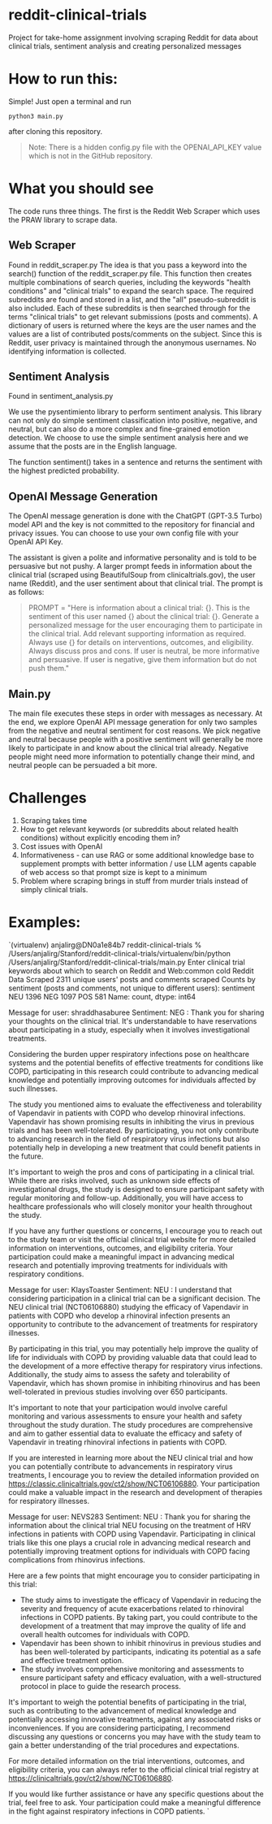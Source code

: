 # reddit-clinical-trials
Project for take-home assignment involving scraping Reddit for data about clinical trials, sentiment analysis and creating personalized messages

# How to run this:

Simple! Just open a terminal and run

`python3 main.py`

after cloning this repository.

>Note: There is a hidden config.py file with the OPENAI_API_KEY value which is not in the GitHub repository. 

# What you should see

The code runs three things. The first is the Reddit Web Scraper which uses the PRAW library to scrape data. 

## Web Scraper

Found in reddit_scraper.py
The idea is that you pass a keyword into the search() function of the reddit_scraper.py file. This function then creates multiple combinations of search queries, including the keywords "health conditions" and "clinical trials" to expand the search space. The required subreddits are found and stored in a list, and the "all" pseudo-subreddit is also included. 
Each of these subreddits is then searched through for the terms "clinical trials" to get relevant submissions (posts and comments). A dictionary of users is returned where the keys are the user names and the values are a list of contributed posts/comments on the subject.
Since this is Reddit, user privacy is maintained through the anonymous usernames. No identifying information is collected. 

## Sentiment Analysis

Found in sentiment_analysis.py

We use the pysentimiento library to perform sentiment analysis. This library can not only do simple sentiment classification into positive, negative, and neutral, but can also do a more complex and fine-grained emotion detection. We choose to use the simple sentiment analysis here and we assume that the posts are in the English language.

The function sentiment() takes in a sentence and returns the sentiment with the highest predicted probability.

## OpenAI Message Generation

The OpenAI message generation is done with the ChatGPT (GPT-3.5 Turbo) model API and the key is not committed to the repository for financial and privacy issues. You can choose to use your own config file with your OpenAI API Key. 

The assistant is given a polite and informative personality and is told to be persuasive but not pushy. A larger prompt feeds in information about the clinical trial (scraped using BeautifulSoup from clinicaltrials.gov), the user name (Reddit), and the user sentiment about that clinical trial. 
The prompt is as follows:
>PROMPT = "Here is information about a clinical trial: {}. This is the sentiment of this user named {} about the clinical trial: {}. Generate a personalized message for the user encouraging them to participate in the clinical trial. Add relevant supporting information as required. Always use {} for details on interventions, outcomes, and eligibility. Always discuss pros and cons. If user is neutral, be more informative and persuasive. If user is negative, give them information but do not push them."

## Main.py 

The main file executes these steps in order with messages as necessary. At the end, we explore OpenAI API message generation for only two samples from the negative and neutral sentiment for cost reasons. We pick negative and neutral because people with a positive sentiment will generally be more likely to participate in and know about the clinical trial already. Negative people might need more information to potentially change their mind, and neutral people can be persuaded a bit more. 

# Challenges
1. Scraping takes time
2. How to get relevant keywords (or subreddits about related health conditions) without explicitly encoding them in?
3. Cost issues with OpenAI
4. Informativeness - can use RAG or some additional knowledge base to supplement prompts with better information / use LLM agents capable of web access so that prompt size is kept to a minimum
5. Problem where scraping brings in stuff from murder trials instead of simply clinical trials.

# Examples:

`(virtualenv) anjalirg@DN0a1e84b7 reddit-clinical-trials % /Users/anjalirg/Stanford/reddit-clinical-trials/virtualenv/bin/python /Users/anjalirg/Stanford/reddit-clinical-trials/main.py
Enter clinical trial keywords about which to search on Reddit and Web:common cold
Reddit Data Scraped
2311  unique users' posts and comments scraped
Counts by sentiment (posts and comments, not unique to different users):
sentiment
NEU    1396
NEG    1097
POS     581
Name: count, dtype: int64

Message for user: shraddhasaburee  Sentiment: NEG :
Thank you for sharing your thoughts on the clinical trial. It's understandable to have reservations about participating in a study, especially when it involves investigational treatments.

Considering the burden upper respiratory infections pose on healthcare systems and the potential benefits of effective treatments for conditions like COPD, participating in this research could contribute to advancing medical knowledge and potentially improving outcomes for individuals affected by such illnesses.

The study you mentioned aims to evaluate the effectiveness and tolerability of Vapendavir in patients with COPD who develop rhinoviral infections. Vapendavir has shown promising results in inhibiting the virus in previous trials and has been well-tolerated. By participating, you not only contribute to advancing research in the field of respiratory virus infections but also potentially help in developing a new treatment that could benefit patients in the future.

It's important to weigh the pros and cons of participating in a clinical trial. While there are risks involved, such as unknown side effects of investigational drugs, the study is designed to ensure participant safety with regular monitoring and follow-up. Additionally, you will have access to healthcare professionals who will closely monitor your health throughout the study.

If you have any further questions or concerns, I encourage you to reach out to the study team or visit the official clinical trial website for more detailed information on interventions, outcomes, and eligibility criteria. Your participation could make a meaningful impact in advancing medical research and potentially improving treatments for individuals with respiratory conditions.

Message for user: KlaysToaster  Sentiment: NEU :
I understand that considering participation in a clinical trial can be a significant decision. The NEU clinical trial (NCT06106880) studying the efficacy of Vapendavir in patients with COPD who develop a rhinoviral infection presents an opportunity to contribute to the advancement of treatments for respiratory illnesses.

By participating in this trial, you may potentially help improve the quality of life for individuals with COPD by providing valuable data that could lead to the development of a more effective therapy for respiratory virus infections. Additionally, the study aims to assess the safety and tolerability of Vapendavir, which has shown promise in inhibiting rhinovirus and has been well-tolerated in previous studies involving over 650 participants.

It's important to note that your participation would involve careful monitoring and various assessments to ensure your health and safety throughout the study duration. The study procedures are comprehensive and aim to gather essential data to evaluate the efficacy and safety of Vapendavir in treating rhinoviral infections in patients with COPD.

If you are interested in learning more about the NEU clinical trial and how you can potentially contribute to advancements in respiratory virus treatments, I encourage you to review the detailed information provided on https://classic.clinicaltrials.gov/ct2/show/NCT06106880. Your participation could make a valuable impact in the research and development of therapies for respiratory illnesses.

Message for user: NEVS283  Sentiment: NEU :
Thank you for sharing the information about the clinical trial NEU focusing on the treatment of HRV infections in patients with COPD using Vapendavir. Participating in clinical trials like this one plays a crucial role in advancing medical research and potentially improving treatment options for individuals with COPD facing complications from rhinovirus infections.

Here are a few points that might encourage you to consider participating in this trial:
- The study aims to investigate the efficacy of Vapendavir in reducing the severity and frequency of acute exacerbations related to rhinoviral infections in COPD patients. By taking part, you could contribute to the development of a treatment that may improve the quality of life and overall health outcomes for individuals with COPD.
- Vapendavir has been shown to inhibit rhinovirus in previous studies and has been well-tolerated by participants, indicating its potential as a safe and effective treatment option.
- The study involves comprehensive monitoring and assessments to ensure participant safety and efficacy evaluation, with a well-structured protocol in place to guide the research process.

It's important to weigh the potential benefits of participating in the trial, such as contributing to the advancement of medical knowledge and potentially accessing innovative treatments, against any associated risks or inconveniences. If you are considering participating, I recommend discussing any questions or concerns you may have with the study team to gain a better understanding of the trial procedures and expectations.

For more detailed information on the trial interventions, outcomes, and eligibility criteria, you can always refer to the official clinical trial registry at https://clinicaltrials.gov/ct2/show/NCT06106880.

If you would like further assistance or have any specific questions about the trial, feel free to ask. Your participation could make a meaningful difference in the fight against respiratory infections in COPD patients.
`



